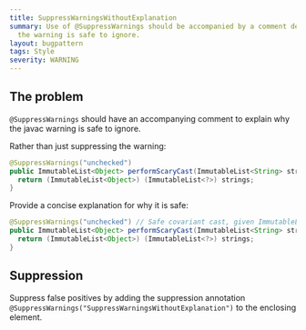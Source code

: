 ```yaml
---
title: SuppressWarningsWithoutExplanation
summary: Use of @SuppressWarnings should be accompanied by a comment describing why
  the warning is safe to ignore.
layout: bugpattern
tags: Style
severity: WARNING
---
```


<!--
*** AUTO-GENERATED, DO NOT MODIFY ***
To make changes, edit the @BugPattern annotation or the explanation in docs/bugpattern.
-->


## The problem
`@SuppressWarnings` should have an accompanying comment to explain why the javac
warning is safe to ignore.

Rather than just suppressing the warning:

```java
@SuppressWarnings("unchecked")
public ImmutableList<Object> performScaryCast(ImmutableList<String> strings) {
  return (ImmutableList<Object>) (ImmutableList<?>) strings;
}
```

Provide a concise explanation for why it is safe:

```java
@SuppressWarnings("unchecked") // Safe covariant cast, given ImmutableList cannot be added to.
public ImmutableList<Object> performScaryCast(ImmutableList<String> strings) {
  return (ImmutableList<Object>) (ImmutableList<?>) strings;
}
```

## Suppression
Suppress false positives by adding the suppression annotation `@SuppressWarnings("SuppressWarningsWithoutExplanation")` to the enclosing element.
